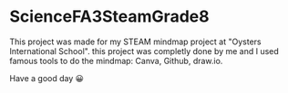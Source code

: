 # ScienceFA3SteamGrade8
This project was made for my STEAM mindmap project at "Oysters International School".
this project was completly done by me and I used famous tools to do the mindmap: Canva, Github, draw.io.

Have a good day 😀

